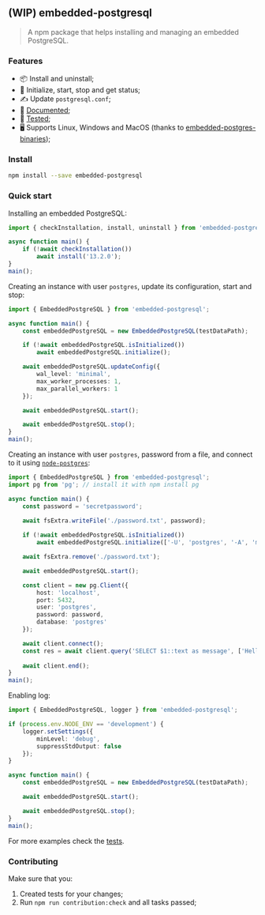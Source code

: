 ## (WIP) embedded-postgresql

> A npm package that helps installing and managing an embedded PostgreSQL.

### Features

- 📦 Install and uninstall;
- 🔄 Initialize, start, stop and get status;
- ✍️ Update `postgresql.conf`;
- 📘 [Documented](https://conradoqg.github.io/embedded-postgresql/);
- 🧪 [Tested](https://conradoqg.github.io/embedded-postgresql/coverage/lcov-report/);
- 🖥️ Supports Linux, Windows and MacOS (thanks to [embedded-postgres-binaries](https://github.com/zonkyio/embedded-postgres-binaries));

### Install

```bash
npm install --save embedded-postgresql
```

### Quick start

Installing an embedded PostgreSQL:
```typescript
import { checkInstallation, install, uninstall } from 'embedded-postgresql';

async function main() {
    if (!await checkInstallation())
        await install('13.2.0');
}
main();
```

Creating an instance with user `postgres`, update its configuration, start and stop:
```typescript
import { EmbeddedPostgreSQL } from 'embedded-postgresql';

async function main() {
    const embeddedPostgreSQL = new EmbeddedPostgreSQL(testDataPath);

    if (!await embeddedPostgreSQL.isInitialized())
        await embeddedPostgreSQL.initialize();

    await embeddedPostgreSQL.updateConfig({
        wal_level: 'minimal',
        max_worker_processes: 1,
        max_parallel_workers: 1
    });

    await embeddedPostgreSQL.start();

    await embeddedPostgreSQL.stop();
}
main();
```

Creating an instance with user `postgres`, password from a file, and connect to it using [`node-postgres`](https://node-postgres.com/):
```typescript
import { EmbeddedPostgreSQL } from 'embedded-postgresql';
import pg from 'pg'; // install it with npm install pg

async function main() {
    const password = 'secretpassword';

    await fsExtra.writeFile('./password.txt', password);
    
    if (!await embeddedPostgreSQL.isInitialized())
        await embeddedPostgreSQL.initialize(['-U', 'postgres', '-A', 'md5', '--pwfile', './password.txt']);

    await fsExtra.remove('./password.txt');

    await embeddedPostgreSQL.start();

    const client = new pg.Client({
        host: 'localhost',
        port: 5432,
        user: 'postgres',
        password: password,
        database: 'postgres'
    });

    await client.connect();
    const res = await client.query('SELECT $1::text as message', ['Hello world!']);
    
    await client.end();
}
main();
```

Enabling log:
```typescript
import { EmbeddedPostgreSQL, logger } from 'embedded-postgresql';

if (process.env.NODE_ENV == 'development') {
    logger.setSettings({
        minLevel: 'debug',
        suppressStdOutput: false
    });
}

async function main() {
    const embeddedPostgreSQL = new EmbeddedPostgreSQL(testDataPath);

    await embeddedPostgreSQL.start();

    await embeddedPostgreSQL.stop();
}
main();
```

For more examples check the [tests](./test).

### Contributing

Make sure that you:

1. Created tests for your changes;
2. Run `npm run contribution:check` and all tasks passed;